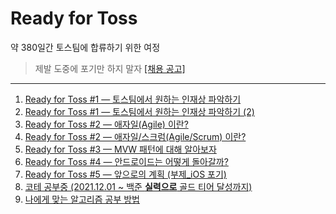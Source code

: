 # Ready for Toss

약 380일간 토스팀에 합류하기 위한 여정 

> 제발 도중에 포기만 하지 말자 [[채용 공고]](https://toss.im/career/job-detail?job_id=4071133003)

<!--약 2,000일간 토스팀에 합류하기 위한 여정

> 왜 2,000일? **약 2,000일 후면 군대와 대학 문제가 해결된다.** <br/>
> 아니면, 2022년에 산업기능요원으로 갈 수 있을지도?!-->

---

1. [Ready for Toss #1 — 토스팀에서 원하는 인재상 파악하기](https://jisungbin.medium.com/ready-for-toss-1-1-%ED%86%A0%EC%8A%A4%ED%8C%80%EC%97%90%EC%84%9C-%EC%9B%90%ED%95%98%EB%8A%94-%EC%9D%B8%EC%9E%AC%EC%83%81-%ED%8C%8C%EC%95%85%ED%95%98%EA%B8%B0-2167efd1f841)
2. [Ready for Toss #1 — 토스팀에서 원하는 인재상 파악하기 (2)](https://jisungbin.medium.com/ready-for-toss-1-2-%ED%86%A0%EC%8A%A4%ED%8C%80%EC%97%90%EC%84%9C-%EC%9B%90%ED%95%98%EB%8A%94-%EC%9D%B8%EC%9E%AC%EC%83%81-%ED%8C%8C%EC%95%85%ED%95%98%EA%B8%B0-9709d11d3b9d)
3. [Ready for Toss #2 — 애자일(Agile) 이란?](https://jisungbin.medium.com/ready-for-toss-2-1-%EC%95%A0%EC%9E%90%EC%9D%BC-agile-%EC%9D%B4%EB%9E%80-47a40c46060a)
4. [Ready for Toss #2 — 애자일/스크럼(Agile/Scrum) 이란?](https://jisungbin.medium.com/%EC%95%A0%EC%9E%90%EC%9D%BC-%EC%8A%A4%ED%81%AC%EB%9F%BC-agile-scrum-%EC%9D%B4%EB%9E%80-3ccd760ef624)
5. [Ready for Toss #3 — MVW 패턴에 대해 알아보자](https://jisungbin.medium.com/mvw-%ED%8C%A8%ED%84%B4%EC%97%90-%EB%8C%80%ED%95%B4-%EC%95%8C%EC%95%84%EB%B3%B4%EC%9E%90-dedffacb5099)
6. [Ready for Toss #4 — 안드로이드는 어떻게 돌아갈까?](https://jisungbin.medium.com/%EC%95%88%EB%93%9C%EB%A1%9C%EC%9D%B4%EB%93%9C%EB%8A%94-%EC%96%B4%EB%96%BB%EA%B2%8C-%EB%8F%8C%EC%95%84%EA%B0%88%EA%B9%8C-2eee02c66d78)
7. [Ready for Toss #5 — 앞으로의 계획 (부제_iOS 포기)](https://jisungbin.medium.com/%EC%95%9E%EC%9C%BC%EB%A1%9C%EC%9D%98-%EA%B3%84%ED%9A%8D-%EB%B6%80%EC%A0%9C-ios-%ED%8F%AC%EA%B8%B0-73499aaf636)
8. [코테 공부중 (2021.12.01 ~ 백준 **실력으로** 골드 티어 달성까지)](https://github.com/jisungbin/algorithm-code)
9. [나에게 맞는 알고리즘 공부 방법](https://jisungbin.medium.com/%EB%82%98%EC%97%90%EA%B2%8C-%EB%A7%9E%EB%8A%94-%EC%95%8C%EA%B3%A0%EB%A6%AC%EC%A6%98-%EA%B3%B5%EB%B6%80-%EB%B0%A9%EB%B2%95-9851d570f171)
